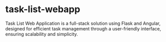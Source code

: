 # task-list-webapp
Task List Web Application is a full-stack solution using Flask and Angular, designed for efficient task management through a user-friendly interface, ensuring scalability and simplicity.
